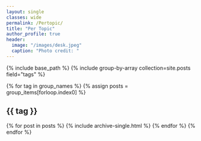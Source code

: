 ```yaml
---
layout: single
classes: wide
permalink: /Pertopic/
title: "Per Topic"
author_profile: true
header:
  image: "/images/desk.jpeg"
  caption: "Photo credit: "
---
```


{% include base_path %}
{% include group-by-array collection=site.posts field="tags" %}

{% for tag in group_names %}
  {% assign posts = group_items[forloop.index0] %}
  <h2 id="{{ tag | slugify }}" class="archive__subtitle">{{ tag }}</h2>
  {% for post in posts %}
    {% include archive-single.html %}
  {% endfor %}
{% endfor %}

